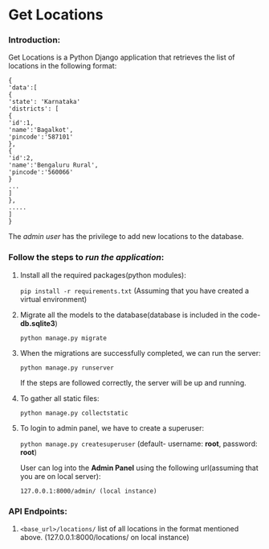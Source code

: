 # Get Locations

### Introduction:
Get Locations is a Python Django application that retrieves the list of locations in the following format:
```angular2
{
'data':[
{
'state': 'Karnataka'
'districts': [
{
'id':1,
'name':'Bagalkot',
'pincode':'587101'
},
{
'id':2,
'name':'Bengaluru Rural',
'pincode':'560066'
}
...
]
},
.....
]
}
```

The _admin user_ has the privilege to add new locations to the database.

### Follow the steps to _run the application_:

1. Install all the required packages(python modules):

    ```pip install -r requirements.txt``` (Assuming that you have created a virtual environment)

2. Migrate all the models to the database(database is included in the code- **db.sqlite3**)
 
    ```python manage.py migrate```
    
3. When the migrations are successfully completed, we can run the server:

    ```python manage.py runserver```
    
    If the steps are followed correctly, the server will be up and running.
 
 4. To gather all static files:
   
    ```python manage.py collectstatic```

 4. To login to admin panel, we have to create a superuser:
 
    ```python manage.py createsuperuser``` (default- username: **root**, password: **root**)
    
    User can log into the **Admin Panel** using the following url(assuming that you are on local server):
    
        127.0.0.1:8000/admin/ (local instance)

### API Endpoints:

1. ```<base_url>/locations/``` list of all locations in the format mentioned above. (127.0.0.1:8000/locations/ on local instance)
